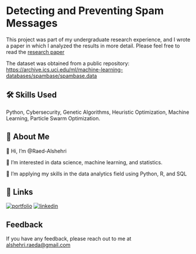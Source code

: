 
# Detecting and Preventing Spam Messages

 This project was part of my undergraduate research experience, and I wrote a paper in which I analyzed the results in more detail. Please feel free to read the [research paper](https://github.com/Raed-Alshehri/ProjectsPortfolio/blob/main/Detecting%20and%20Preventing%20Spam%20Messages/Detecting%20and%20Preventing%20Cyber%20Threats%20Using%20Machine%20Learning%20Techniques.pdf)
 
 The dataset was obtained from a public repository: https://archive.ics.uci.edu/ml/machine-learning-databases/spambase/spambase.data
## 🛠 Skills Used
Python, Cybersecurity, Genetic Algorithms, Heuristic Optimization, Machine Learning, Particle Swarm Optimization.
## 🚀 About Me
👋 Hi, I’m @Raed-Alshehri

👀 I’m interested in data science, machine learning, and statistics.

🌱 I’m applying my skills in the data analytics field using Python, R, and SQL


## 🔗 Links
[![portfolio](https://img.shields.io/badge/my_portfolio-000?style=for-the-badge&logo=ko-fi&logoColor=white)](https://raed-alshehri.github.io/RaedAlshehri.github.io/)
[![linkedin](https://img.shields.io/badge/linkedin-0A66C2?style=for-the-badge&logo=linkedin&logoColor=white)](https://www.linkedin.com/in/raedalshehri/)


## Feedback

If you have any feedback, please reach out to me at alshehri.raeda@gmail.com

